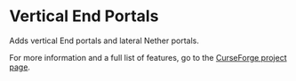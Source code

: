 # Vertical End Portals

Adds vertical End portals and lateral Nether portals.

For more information and a full list of features, go to the
[CurseForge project page](https://minecraft.curseforge.com/projects/vertical-end-portals).
